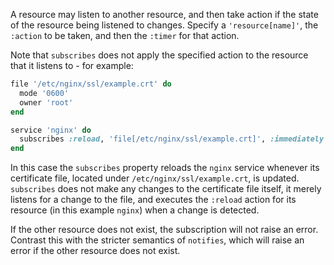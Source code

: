 A resource may listen to another resource, and then take action if the
state of the resource being listened to changes. Specify a
`'resource[name]'`, the `:action` to be taken, and then the `:timer` for
that action.

Note that `subscribes` does not apply the specified action to the
resource that it listens to - for example:

```ruby
file '/etc/nginx/ssl/example.crt' do
  mode '0600'
  owner 'root'
end

service 'nginx' do
  subscribes :reload, 'file[/etc/nginx/ssl/example.crt]', :immediately
end
```

In this case the `subscribes` property reloads the `nginx` service
whenever its certificate file, located under
`/etc/nginx/ssl/example.crt`, is updated. `subscribes` does not make any
changes to the certificate file itself, it merely listens for a change
to the file, and executes the `:reload` action for its resource (in this
example `nginx`) when a change is detected.

If the other resource does not exist, the subscription will not raise an
error. Contrast this with the stricter semantics of `notifies`, which
will raise an error if the other resource does not exist.
